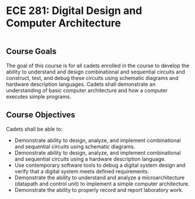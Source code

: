 # ECE 281: Digital Design and Computer Architecture

```{tableofcontents}
```

## Course Goals

The goal of this course is for all cadets enrolled in the course to develop the ability to understand and design combinational and sequential circuits and construct, test, and debug these circuits using schematic diagrams and hardware description languages.  Cadets shall demonstrate an understanding of basic computer architecture and how a computer executes simple programs. 

## Course Objectives

Cadets shall be able to: 

- Demonstrate ability to design, analyze, and implement combinational and sequential circuits using schematic diagrams. 
- Demonstrate ability to design, analyze, and implement combinational and sequential circuits using a hardware description language. 
- Use contemporary software tools to debug a digital system design and verify that a digital system meets defined requirements. 
- Demonstrate the ability to understand and analyze a microarchitecture (datapath and control unit) to implement a simple computer architecture. 
- Demonstrate the ability to properly record and report laboratory work. 

